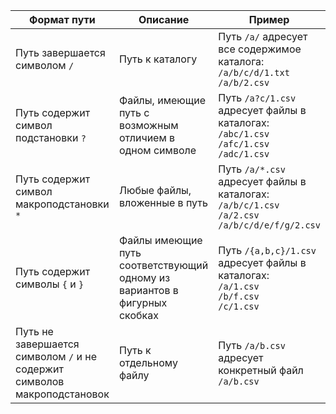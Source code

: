 |Формат пути|Описание|Пример|
|----|----|---|
|Путь завершается символом `/`|Путь к каталогу|Путь `/a/` адресует все содержимое каталога:<br/>`/a/b/c/d/1.txt`<br/>`/a/b/2.csv`|
|Путь содержит символ подстановки `?`|Файлы, имеющие путь с возможным отличием в одном символе|Путь `/a?c/1.csv` адресует файлы в каталогах:<br/>`/abc/1.csv`<br/>`/afc/1.csv`<br/>`/adc/1.csv`|
|Путь содержит символ макроподстановки `*`|Любые файлы, вложенные в путь|Путь `/a/*.csv` адресует файлы в каталогах:<br/>`/a/b/c/1.csv`<br/>`/a/2.csv`<br/>`/a/b/c/d/e/f/g/2.csv`|
|Путь содержит символы `{` и `}`|Файлы имеющие путь соответствующий одному из вариантов в фигурных скобках|Путь `/{a,b,c}/1.csv` адресует файлы в каталогах:<br/>`/a/1.csv`<br/>`/b/f.csv`<br/>`/c/1.csv`|
|Путь не завершается символом `/` и не содержит символов макроподстановок|Путь к отдельному файлу|Путь `/a/b.csv` адресует конкретный файл `/a/b.csv`|
